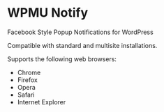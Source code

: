 # WPMU Notify
Facebook Style Popup Notifications for WordPress

Compatible with standard and multisite installations. 

Supports the following web browsers:
- Chrome
- Firefox
- Opera
- Safari
- Internet Explorer
